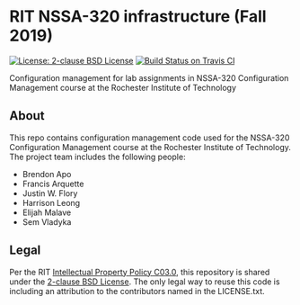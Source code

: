 RIT NSSA-320 infrastructure (Fall 2019)
=======================================

[![_License_: 2-clause BSD License](https://img.shields.io/badge/License-BSD%202--Clause-orange.svg)](https://opensource.org/licenses/BSD-2-Clause "2-clause BSD License")
[![Build Status on Travis CI](https://travis-ci.com/jwflory/rit-nssa-320-infrastructure.svg?branch=master)](https://travis-ci.com/jwflory/rit-nssa-320-infrastructure)

Configuration management for lab assignments in NSSA-320 Configuration Management course at the Rochester Institute of Technology


## About

This repo contains configuration management code used for the NSSA-320 Configuration Management course at the Rochester Institute of Technology.
The project team includes the following people:

* Brendon Apo
* Francis Arquette
* Justin W. Flory
* Harrison Leong
* Elijah Malave
* Sem Vladyka


## Legal

Per the RIT [Intellectual Property Policy C03.0](https://www.rit.edu/academicaffairs/policiesmanual/c030), this repository is shared under the [2-clause BSD License](https://opensource.org/licenses/BSD-2-Clause).
The only legal way to reuse this code is including an attribution to the contributors named in the LICENSE.txt.
